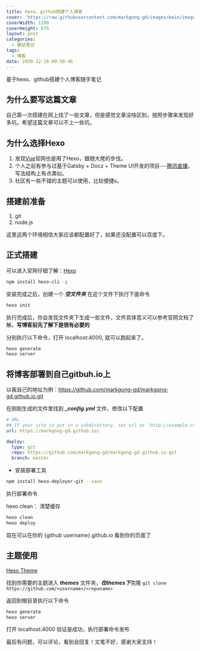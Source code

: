 ```yaml
---
title: hexo、github搭建个人博客
cover: 'https://raw.githubusercontent.com/markgong-gd/images/main/images/blog/wallhaven/wallhaven-96688w.jpg'
coverWidth: 1200
coverHeight: 675
layout: post
categories:
  - 建站笔记
tags:
  - 博客
date: 2020-12-10 09:59:46
---
```


基于hexo、github搭建个人博客随手笔记

<!--more-->

## 为什么要写这篇文章

自己第一次搭建在网上找了一些文章，但是感觉文章没啥区别，按照步骤来发现好多坑。希望这篇文章可以不上一些坑。

## 为什么选择Hexo

1. 发现[Vue](https://cn.vuejs.org/index.html)官网也是用了Hexo，跟随大佬的步伐。
2. 个人之前有参与过基于Gatsby + Docz + Theme UI开发的项目---[腾讯直播](https://ilive.qq.com/)，写法结构上有点类似。
3. 社区有一些不错的主题可以使用，比较便捷s。

## 搭建前准备

1. git
2. node.js

这里这两个环境相信大家应该都配置好了，如果还没配置可以百度下。

## 正式搭建

可以进入官网仔细了解：[Hexo](https://hexo.io/zh-cn/)

```sh
npm install hexo-cli -g
```

安装完成之后，创建一个 ***空文件夹*** 在这个文件下执行下面命令

```sh
hexo init
```

执行完成后，你会发现文件夹下生成一些文件，文件具体意义可以参考官网文档了解。**写博客前先了解下是很有必要的**

分别执行以下命令，打开 localhost:4000, 就可以跑起来了。

```sh
hexo generate
hexo server
```

## 将博客部署到自己gitbuh.io上

以我自己的地址为例：https://github.com/markgong-gd/markgong-gd.github.io.git

在刚刚生成的文件里找到 ***_config.yml*** 文件，修改以下配置

```yml
# URL
## If your site is put in a subdirectory, set url as 'http://example.com/child' and root as '/child/'
url: https://markgong-gd.github.io/

deploy:
  type: git
  repo: https://github.com/markgong-gd/markgong-gd.github.io.git
  branch: master
```

- 安装部署工具

```sh
npm install hexo-deployer-git --save
```

执行部署命令

hexo clean： 清楚缓存
```sh
hexo clean
hexo deploy
```

现在可以在你的 {github username}.github.io 看到你的页面了

## 主题使用

[Hexo Theme](https://hexo.io/themes/)

找到你需要的主题进入 ***themes*** 文件夹，***在themes下***克隆 `git clone https://github.com/<username>/<reponame>`

返回到根目录执行以下命令

```sh
hexo generate
hexo server
```

打开 localhost:4000 验证是成功，执行部署命令发布

最后有问题，可以评论，看到会回复！文笔不好，感谢大家支持！

